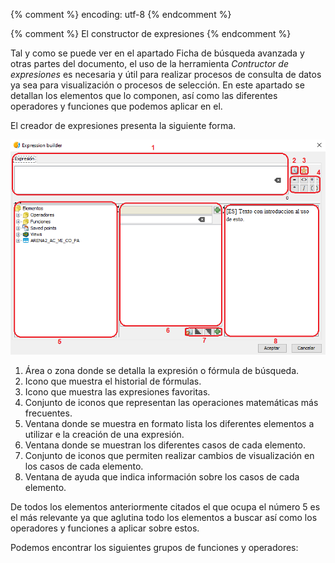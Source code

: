 {% comment %} encoding: utf-8 {% endcomment %}

{% comment %} El constructor de expresiones {% endcomment %}

Tal y como se puede ver en el apartado Ficha de búsqueda avanzada 
y otras partes del documento, el uso de la herramienta 
*Contructor de expresiones* es necesaria y útil para realizar 
procesos de consulta de datos ya sea para visualización o procesos 
de selección. En este apartado se detallan los elementos que lo 
componen, así como las diferentes operadores y funciones que podemos 
aplicar en el.

El creador de expresiones presenta la siguiente forma.

![Constructor de expresiones](constructor_expresiones_files/constructor_expresiones_detalle.png)
 
1. Área o zona donde se detalla la expresión o fórmula de búsqueda.
2. Icono que muestra el historial de fórmulas.
3. Icono que muestra las expresiones favoritas.
4. Conjunto de iconos que representan las operaciones matemáticas más frecuentes.
5. Ventana donde se muestra en formato lista los diferentes elementos a utilizar 
   e la creación de una expresión.
6. Ventana donde se muestran los diferentes casos de cada elemento.
7. Conjunto de iconos que permiten realizar cambios de visualización en los 
   casos de cada elemento.
8. Ventana de ayuda que indica información sobre los casos de cada elemento.

De todos los elementos anteriormente citados el que ocupa el número 5 es el más relevante ya que aglutina todo los elementos a buscar así como los operadores y funciones a aplicar sobre estos.

Podemos encontrar los siguientes grupos de funciones y operadores:

